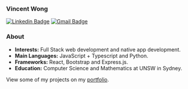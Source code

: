 ### Vincent Wong
[![Linkedin Badge](https://img.shields.io/badge/-Vincent_Wong-blue?style=flat-square&logo=Linkedin&logoColor=white&link=https://www.linkedin.com/in/vincent-wc-wong//)](https://www.linkedin.com/in/vincent-wc-wong/) 
[![Gmail Badge](https://img.shields.io/badge/-vincent@vwong.dev-c14438?style=flat-square&logo=Gmail&logoColor=white&link=mailto:vincent@vwong.dev)](mailto:vincent@vwong.dev)

### About
-  **Interests:** Full Stack web development and native app development.
-  **Main Languages:** JavaScript + Typescript and Python.
-  **Frameworks:** React, Bootstrap and Express.js.
-  **Education:** Computer Science and Mathematics at UNSW in Sydney.

View some of my projects on my [portfolio](https://vwong.dev).


